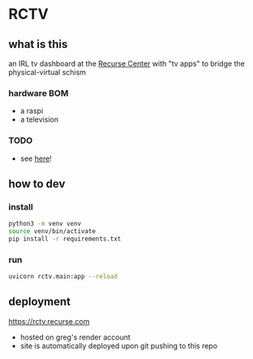 # RCTV

## what is this

an IRL tv dashboard at the [Recurse Center](https://recurse.com/) with "tv apps" to bridge the physical-virtual schism

### hardware BOM

- a raspi
- a television

### TODO

- see [here](./TODO.md)!

## how to dev

### install

```bash
python3 -m venv venv
source venv/bin/activate
pip install -r requirements.txt
```

### run

```bash
uvicorn rctv.main:app --reload
```

## deployment

https://rctv.recurse.com

- hosted on greg's render account
- site is automatically deployed upon git pushing to this repo
